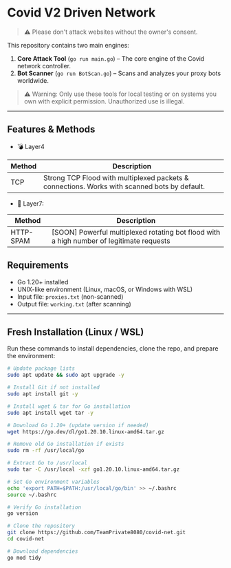 # Covid V2 Driven Network
> ⚠️ Please don't attack websites without the owner's consent.  

This repository contains two main engines:

1. **Core Attack Tool** (`go run main.go`) – The core engine of the Covid network controller.  
2. **Bot Scanner** (`go run BotScan.go`) – Scans and analyzes your proxy bots worldwide.  

> ⚠️ Warning: Only use these tools for local testing or on systems you own with explicit permission. Unauthorized use is illegal.

---

## Features & Methods

* 💣 Layer4

| Method  | Description |
|---------|------------|
| TCP     | Strong TCP Flood with multiplexed packets & connections. Works with scanned bots by default.

* 🧨 Layer7:

| Method    | Description |
|-----------|------------|
| HTTP-SPAM | [SOON] Powerful multiplexed rotating bot flood with a high number of legitimate requests


## Requirements

- Go 1.20+ installed
- UNIX-like environment (Linux, macOS, or Windows with WSL)
- Input file: `proxies.txt` (non-scanned)
- Output file: `working.txt` (after scanning)

---

## Fresh Installation (Linux / WSL)

Run these commands to install dependencies, clone the repo, and prepare the environment:

```bash
# Update package lists
sudo apt update && sudo apt upgrade -y

# Install Git if not installed
sudo apt install git -y

# Install wget & tar for Go installation
sudo apt install wget tar -y

# Download Go 1.20+ (update version if needed)
wget https://go.dev/dl/go1.20.10.linux-amd64.tar.gz

# Remove old Go installation if exists
sudo rm -rf /usr/local/go

# Extract Go to /usr/local
sudo tar -C /usr/local -xzf go1.20.10.linux-amd64.tar.gz

# Set Go environment variables
echo 'export PATH=$PATH:/usr/local/go/bin' >> ~/.bashrc
source ~/.bashrc

# Verify Go installation
go version

# Clone the repository
git clone https://github.com/TeamPrivate8080/covid-net.git
cd covid-net

# Download dependencies
go mod tidy
